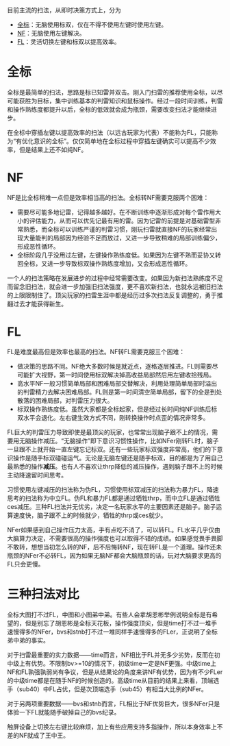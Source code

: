目前主流的扫法，从即时决策方式上，分为
- [全标](#全标)：无脑使用标双，仅在不得不使用左键时使用左键。
- [NF](#NF)：无脑使用左键解决。
- [FL](#FL)：灵活切换左键和标双以提高效率。

# 全标
全标是最简单的扫法，思路是标已知雷并双击。刚入门扫雷的推荐使用全标，以尽可能获胜为目标，集中训练基本的判雷知识和鼠标操作。经过一段时间训练，判雷和操作熟练度都提升以后，全标的低效就会成为瓶颈，需要改变扫法才能继续进步。

在全标中穿插左键以提高效率的扫法（以远古玩家为代表）不能称为FL，只能称为“有优化意识的全标”。仅仅简单地在全标过程中穿插左键确实可以提高不少效率，但是结果上还不如纯NF。

# NF
NF是比全标稍难一点但是效率相当高的扫法。全标转NF需要克服两个困难：
- 需要尽可能多地记雷，记得越多越好。在不断训练中逐渐形成对每个雷作用大小的评估能力，从而可以优先记最有用的雷。因为记雷的前提是对基础雷型非常熟悉，而全标可以训练严谨的判雷习惯，刚玩扫雷就直接NF的玩家经常出现大量能判的局部因为经验不足而放过，又进一步导致稍难的局部训练偏少，形成恶性循环。
- 全标阶段几乎没用过左键，左键操作熟练度低。如果因为左键不熟而妥协又转回全标，又进一步导致标双操作熟练度增加，又会形成恶性循环。

一个人的扫法策略在发展进步的过程中经常需要改变。如果因为新扫法熟练度不足而留念旧扫法，就会进一步加强旧扫法强度，更不喜欢新扫法，也就永远被旧扫法的上限限制住了。顶尖玩家的扫雷生涯中都是经历过多次扫法反复调整的，勇于推翻过去才能获得新生。

# FL
FL是难度最高但是效率也最高的扫法。NF转FL需要克服三个困难：
- 做决策的思路不同。NF绝大多数时候是就近点，逐格逐层推进。FL则需要尽可能扩大视野，第一时间使用标双解决掉高收益局部然后用左键收拾残局。
- 高水平NF一般习惯简单局部和困难局部交替解决，利用处理简单局部时溢出的判雷精力去解决困难局部。FL则是第一时间清空简单局部，留下的全是到处散落的困难局部，对判雷压力很大。
- 标双操作熟练度低。虽然大家都是全标起家，但是经过长时间纯NF训练后标双水平会退化。左右键生效方式不同，刚转换操作时点歪的情况非常多。

FL巨大的判雷压力导致即使是最顶尖的玩家，也常常出现脑子跟不上的情况，需要用无脑操作减压。“无脑操作”即下意识习惯性操作，比如NFer刚转FL时，脑子一旦跟不上就开始一直左键忘记标双。还有一些玩家标双强度非常高，他们的下意识操作是随手标双碰碰运气。无论是无脑左键还是随手标双，目的都是为了用自己最熟悉的操作**减压**。也有人不喜欢让thrp降低的减压操作，遇到脑子跟不上的时候主动降速留时间思考。

习惯使用左键减压的扫法称为伪FL，习惯使用标双减压的扫法称为暴力FL，降速思考的扫法称为中立FL。伪FL和暴力FL都是通过牺牲thrp，而中立FL是通过牺牲ces减压。三种FL扫法并无优劣，决定一名玩家水平的主要因素还是脑子。脑子运算速度快，脑子跟不上的时候就少，牺牲的thrp或ces就少。

NFer如果感到自己操作压力太高，手有点吃不消了，可以转FL。FL水平几乎仅由大脑算力决定，不需要很高的操作强度也可以取得不错的成绩。如果感觉畏手畏脚不敢转，想想当初怎么转的NF，后不后悔转NF，现在转FL是一个道理。操作还未瓶颈的NFer不必转FL，因为如果无脑NF都会大脑瓶颈的话，玩对大脑要求更高的FL只会更慢。

# 三种扫法对比
全标大图打不过FL，中图和小图弟中弟。有些人会拿胡恩彬举例说明全标是有希望的，但是别忘了胡恩彬是全标天花板，操作强度顶尖，但是time打不过一堆手速慢得多的NFer，bvs和stnb打不过一堆同样手速慢得多的FLer，正说明了全标弟中弟的事实。

对于扫雷最重要的实力数据——time而言，NF相比于FL并无多少劣势，反而在初中级上有优势。不限制bv>=10的情况下，初级time一定是NF更强。中级time上NF和FL孰强孰弱尚有争议，但是从结果论的角度来讲NF有优势，因为有不少FLer的中级time都是在随手NF的时候创造的。高级time从目前的结果上来看，顶端选手（sub40）中FL占优，但是次顶端选手（sub45）有相当大比例的NFer。

对于另两项重要数据——bvs和stnb而言，FL相比于NF优势巨大，很多NFer只是体验一下FL就能随手破掉自己的bvs纪录。

触屏设备上切换左右键比较麻烦，加上有些应用支持多指操作，所以本身效率上不差的NF就成了王中王。